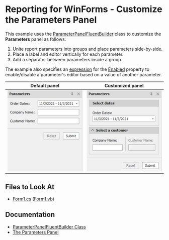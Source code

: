 # Reporting for WinForms - Customize the Parameters Panel

This example uses the [ParameterPanelFluentBuilder](https://docs.devexpress.com/XtraReports/DevExpress.XtraReports.Parameters.ParameterPanelFluentBuilder) class to customize the **Parameters** panel as follows:

1. Unite report parameters into groups and place parameters side-by-side.
2. Place a label and editor vertically for each parameter.
3. Add a separator between parameters inside a group.

The example also specifies an [expression](https://docs.devexpress.com/XtraReports/120091/detailed-guide-to-devexpress-reporting/use-expressions) for the [Enabled](https://docs.devexpress.com/CoreLibraries/DevExpress.XtraReports.Parameters.Parameter.Enabled) property to enable/disable a parameter's editor based on a value of another parameter.

| Default panel | Customized panel |
| :-: | :-: |
| ![Default panel](Images/default-parameters-panel.png) | ![Customized panel](Images/customized-parameters-panel.png) |

<!-- default file list -->
## Files to Look At

- [Form1.cs](./CS/Form1.cs#L17) ([Form1.vb](./VB/Form1.vb#L10))

<!-- default file list end -->

## Documentation

- [ParameterPanelFluentBuilder Class](https://docs.devexpress.com/XtraReports/DevExpress.XtraReports.Parameters.ParameterPanelFluentBuilder)
- [The Parameters Panel](https://docs.devexpress.com/XtraReports/402960/detailed-guide-to-devexpress-reporting/use-report-parameters/parameters-panel)

